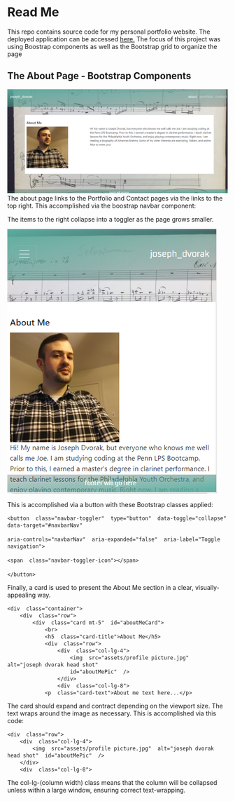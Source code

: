﻿# Read Me

This repo contains source code for my personal portfolio website. The deployed application can be accessed [here.](https://dvorakjt.github.io/penn-bootcamp-hw-2/) The focus of this project was using Boostrap components as well as the Bootstrap grid to organize the page

## The About Page - Bootstrap Components
![About Me page screenshot](assets/aboutScreenShot.png)
The about page links to the Portfolio and Contact pages via the links to the top right. This accomplished via the boostrap navbar component:

   <nav  class="navbar navbar-expand-lg navbar-dark">
		
The items to the right collapse into a toggler as the page grows smaller. 

![A collapsed page.](assets/smallerpage.png)

This is accomplished via a button with these Bootstrap classes applied:

	<button  class="navbar-toggler"  type="button"  data-toggle="collapse"  data-target="#navbarNav"

	aria-controls="navbarNav"  aria-expanded="false"  aria-label="Toggle navigation">

	<span  class="navbar-toggler-icon"></span>

	</button>

Finally, a card is used to present the About Me section in a clear, visually-appealing way.

    <div  class="container">
		<div  class="row">
			<div  class="card mt-5"  id="aboutMeCard">
				<br>
				<h5  class="card-title">About Me</h5>
				<div  class="row">
					<div  class="col-lg-4">
						<img  src="assets/profile picture.jpg"  alt="joseph dvorak head shot"  	
						id="aboutMePic"  />
					</div>
					<div  class="col-lg-8">
				<p  class="card-text">About me text here...</p>
 The card should expand and contract depending on the viewport size. The text wraps around the image as necessary. 
 This is accomplished via this code:
 

    <div  class="row">
	    <div  class="col-lg-4">
			<img  src="assets/profile picture.jpg"  alt="joseph dvorak head shot"  id="aboutMePic"  />
		</div>
		<div  class="col-lg-8">
The col-lg-(column width) class means that the column will be collapsed unless within a large window, ensuring correct text-wrapping.

